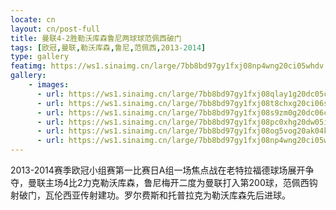 ```yaml
---
locate: cn
layout: cn/post-full
title: 曼联4-2胜勒沃库森鲁尼两球球范佩西破门
tags: [欧冠,曼联,勒沃库森,鲁尼,范佩西,2013-2014]
type: gallery
featimg: https://ws1.sinaimg.cn/large/7bb8bd97gy1fxj08np4wng20ci05whdv.gif
gallery:
    - images:
      - url: https://ws1.sinaimg.cn/large/7bb8bd97gy1fxj08qlay1g20dc05cu0z.gif
      - url: https://ws1.sinaimg.cn/large/7bb8bd97gy1fxj08t8chxg20ci06shdv.gif
      - url: https://ws1.sinaimg.cn/large/7bb8bd97gy1fxj08s9zm0g20dc06ckjn.gif
      - url: https://ws1.sinaimg.cn/large/7bb8bd97gy1fxj08pc0xhg20dw05ikjn.gif
      - url: https://ws1.sinaimg.cn/large/7bb8bd97gy1fxj08og5vog20ak04kkjn.gif
      - url: https://ws1.sinaimg.cn/large/7bb8bd97gy1fxj08np4wng20ci05whdv.gif
---
```


2013-2014赛季欧冠小组赛第一比赛日A组一场焦点战在老特拉福德球场展开争夺，曼联主场4比2力克勒沃库森，鲁尼梅开二度为曼联打入第200球，范佩西钩射破门，瓦伦西亚传射建功。罗尔费斯和托普拉克为勒沃库森先后进球。